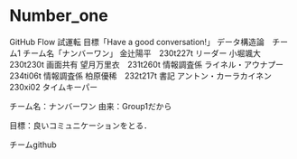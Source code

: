 # Number_one
GitHub Flow 試運転
目標「Have a good conversation!」
データ構造論　チーム1 チーム名「ナンバーワン」
金辻陽平　230t227t リーダー
小堀颯大　230t230t 画面共有
望月万里衣　231t260t 情報調査係
ライネル・アウナプー　234ti06t 情報調査係
柏原優稀　232t217t 書記
アントン・カーラカイネン 230xi02 タイムキーパー

チーム名：ナンバーワン
由来：Group1だから

目標：良いコミュニケーションをとる．

チームgithub
